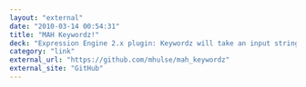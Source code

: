 ```yaml
---
layout: "external"
date: "2010-03-14 00:54:31"
title: "MAH Keywordz!"
deck: "Expression Engine 2.x plugin: Keywordz will take an input string and output comma-delimited (meta) keyword string. Common and duplicate words will be removed from the output string."
category: "link"
external_url: "https://github.com/mhulse/mah_keywordz"
external_site: "GitHub"
---
```


